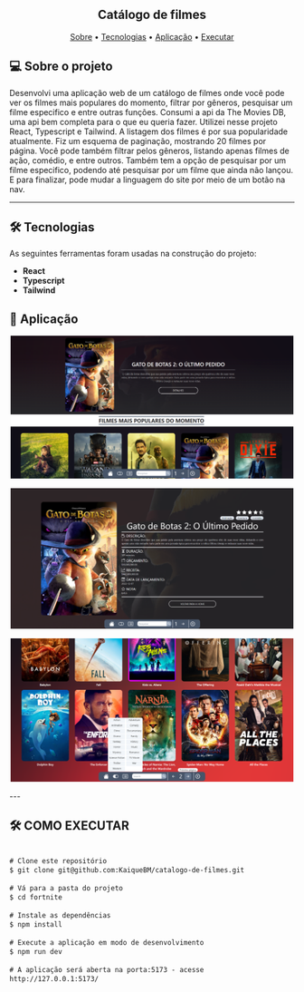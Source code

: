 <h2 align="center">
  Catálogo de filmes
</h2>

<p align="center">
 <a href="#-sobre-o-projeto">Sobre</a> •
 <a href="#-tecnologias">Tecnologias</a> •
 <a href="#-aplicação">Aplicação</a> • 
 <a href="#-como-executar">Executar</a> 
</p>

## 💻 Sobre o projeto

Desenvolvi uma aplicação web de um catálogo de filmes onde você pode ver os filmes mais populares do momento, filtrar por gêneros, pesquisar um filme especifico e entre outras funções.
Consumi a api da The Movies DB, uma api bem completa para o que eu queria fazer. Utilizei nesse projeto React, Typescript e Tailwind. A listagem dos filmes é por sua popularidade atualmente. Fiz um esquema de paginação, mostrando 20 filmes por página. Você pode também filtrar pelos gêneros, listando apenas filmes de ação, comédio, e entre outros. Também tem a opção de pesquisar por um filme especifico, podendo até pesquisar por um filme que ainda não lançou.
E para finalizar, pode mudar a linguagem do site por meio de um botão na nav.

---

## 🛠 Tecnologias

As seguintes ferramentas foram usadas na construção do projeto:

-   **React**
-   **Typescript**
-   **Tailwind**

## 🚀 Aplicação

<p align="center">
  <img src="./assets/app_1_new.png" width="500px">
</p>

<p align="center">
  <img src="./assets/app_3_new.png" width="500px">
</p>

<p align="center">
  <img src="./assets/app_2_new.png" width="500px">
</p>
---

## 🛠 COMO EXECUTAR

```

# Clone este repositório
$ git clone git@github.com:KaiqueBM/catalogo-de-filmes.git

# Vá para a pasta do projeto
$ cd fortnite

# Instale as dependências
$ npm install

# Execute a aplicação em modo de desenvolvimento
$ npm run dev

# A aplicação será aberta na porta:5173 - acesse http://127.0.0.1:5173/

```
